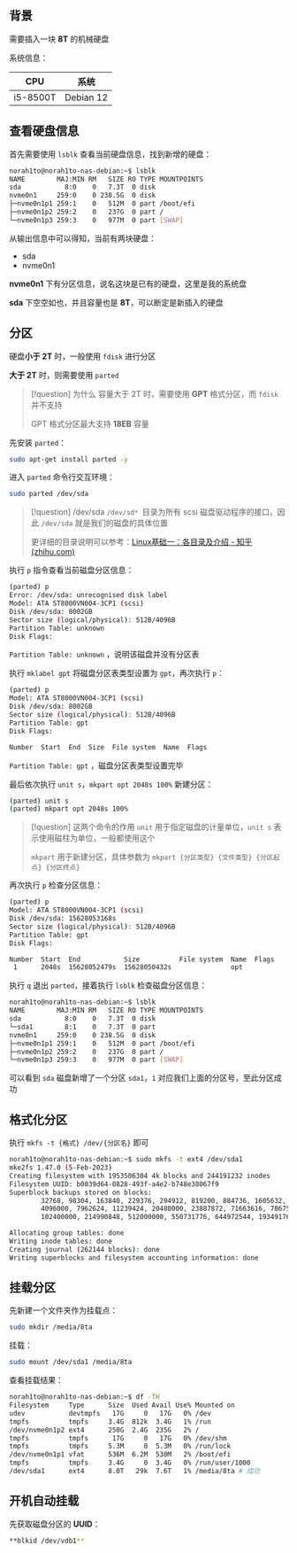 
## 背景

需要插入一块 **8T** 的机械硬盘

系统信息：

|CPU|系统|
|---|---|
|i5-8500T|Debian 12|

## 查看硬盘信息

首先需要使用 `lsblk` 查看当前硬盘信息，找到新增的硬盘：

```bash
norah1to@norah1to-nas-debian:~$ lsblk
NAME        MAJ:MIN RM   SIZE RO TYPE MOUNTPOINTS
sda           8:0    0   7.3T  0 disk
nvme0n1     259:0    0 238.5G  0 disk
├─nvme0n1p1 259:1    0   512M  0 part /boot/efi
├─nvme0n1p2 259:2    0   237G  0 part /
└─nvme0n1p3 259:3    0   977M  0 part [SWAP]
```

从输出信息中可以得知，当前有两块硬盘：

- sda
- nvme0n1

**nvme0n1** 下有分区信息，说名这块是已有的硬盘，这里是我的系统盘

**sda** 下空空如也，并且容量也是 **8T**，可以断定是新插入的硬盘

## 分区

硬盘**小于 2T** 时，一般使用 `fdisk` 进行分区

**大于 2T** 时，则需要使用 `parted`

> [!question] 为什么
> 容量大于 2T 时，需要使用 **GPT** 格式分区，而 `fdisk` 并不支持
> 
> GPT 格式分区最大支持 **18EB** 容量

先安装 `parted`：

```bash
sudo apt-get install parted -y
```

进入 `parted` 命令行交互环境：

```bash
sudo parted /dev/sda
```

> [!question] /dev/sda
> `/dev/sd* `目录为所有 scsi 磁盘驱动程序的接口，因此 `/dev/sda` 就是我们的磁盘的具体位置
> 
> 更详细的目录说明可以参考：[Linux基础一：各目录及介绍 - 知乎 (zhihu.com)](https://zhuanlan.zhihu.com/p/647466955)

执行 `p` 指令查看当前磁盘分区信息：

```bash
(parted) p
Error: /dev/sda: unrecognised disk label
Model: ATA ST8000VN004-3CP1 (scsi)
Disk /dev/sda: 8002GB
Sector size (logical/physical): 512B/4096B
Partition Table: unknown
Disk Flags:
```

`Partition Table: unknown` ，说明该磁盘并没有分区表

执行 `mklabel gpt` 将磁盘分区表类型设置为 `gpt`，再次执行 `p`：

```bash
(parted) p
Model: ATA ST8000VN004-3CP1 (scsi)
Disk /dev/sda: 8002GB
Sector size (logical/physical): 512B/4096B
Partition Table: gpt
Disk Flags:

Number  Start  End  Size  File system  Name  Flags
```

`Partition Table: gpt` ，磁盘分区表类型设置完毕

最后依次执行 `unit s`，`mkpart opt 2048s 100%` 新建分区：

```bash
(parted) unit s
(parted) mkpart opt 2048s 100%
```

> [!question] 这两个命令的作用
> `unit` 用于指定磁盘的计量单位，`unit s` 表示使用磁柱为单位，一般都使用这个
> 
> `mkpart` 用于新建分区，具体参数为 `mkpart {分区类型} {文件类型} {分区起点} {分区终点}`

再次执行 `p` 检查分区信息：

```bash
(parted) p
Model: ATA ST8000VN004-3CP1 (scsi)
Disk /dev/sda: 15628053168s
Sector size (logical/physical): 512B/4096B
Partition Table: gpt
Disk Flags:

Number  Start  End           Size          File system  Name  Flags
 1      2048s  15628052479s  15628050432s               opt
```

执行 `q` 退出 `parted`，接着执行 `lsblk` 检查磁盘分区信息：

```bash
norah1to@norah1to-nas-debian:~$ lsblk
NAME        MAJ:MIN RM   SIZE RO TYPE MOUNTPOINTS
sda           8:0    0   7.3T  0 disk
└─sda1        8:1    0   7.3T  0 part
nvme0n1     259:0    0 238.5G  0 disk
├─nvme0n1p1 259:1    0   512M  0 part /boot/efi
├─nvme0n1p2 259:2    0   237G  0 part /
└─nvme0n1p3 259:3    0   977M  0 part [SWAP]
```

可以看到 `sda` 磁盘新增了一个分区 `sda1`，`1` 对应我们上面的分区号，至此分区成功

## 格式化分区

执行 `mkfs -t {格式} /dev/{分区名}` 即可

```bash
norah1to@norah1to-nas-debian:~$ sudo mkfs -t ext4 /dev/sda1
mke2fs 1.47.0 (5-Feb-2023)
Creating filesystem with 1953506304 4k blocks and 244191232 inodes
Filesystem UUID: b0039d64-0828-493f-a4e2-b748e38067f9
Superblock backups stored on blocks:
        32768, 98304, 163840, 229376, 294912, 819200, 884736, 1605632, 2654208,
        4096000, 7962624, 11239424, 20480000, 23887872, 71663616, 78675968,
        102400000, 214990848, 512000000, 550731776, 644972544, 1934917632

Allocating group tables: done
Writing inode tables: done
Creating journal (262144 blocks): done
Writing superblocks and filesystem accounting information: done
```

## 挂载分区

先新建一个文件夹作为挂载点：

```bash
sudo mkdir /media/8ta
```

挂载：

```bash
sudo mount /dev/sda1 /media/8ta
```

查看挂载结果：

```bash
norah1to@norah1to-nas-debian:~$ df -TH
Filesystem     Type      Size  Used Avail Use% Mounted on
udev           devtmpfs   17G     0   17G   0% /dev
tmpfs          tmpfs     3.4G  812k  3.4G   1% /run
/dev/nvme0n1p2 ext4      250G  2.4G  235G   2% /
tmpfs          tmpfs      17G     0   17G   0% /dev/shm
tmpfs          tmpfs     5.3M     0  5.3M   0% /run/lock
/dev/nvme0n1p1 vfat      536M  6.2M  530M   2% /boot/efi
tmpfs          tmpfs     3.4G     0  3.4G   0% /run/user/1000
/dev/sda1      ext4      8.0T   29k  7.6T   1% /media/8ta # 成功
```

## 开机自动挂载

先获取磁盘分区的 **UUID**：

```bash
**blkid /dev/vdb1**
```